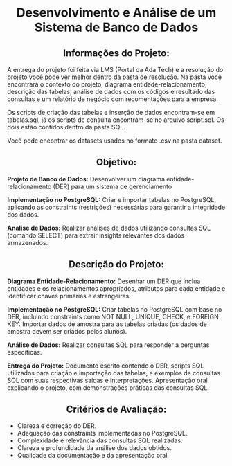 <h1 align="center">Desenvolvimento e Análise de um Sistema de Banco de Dados</h1>
<h2 align="center">Informações do Projeto:</h2>
<p>A entrega do projeto foi feita via LMS (Portal da Ada Tech) e a resolução do projeto você pode ver melhor dentro da pasta de resolução. Na pasta você encontrará o contexto do projeto, diagrama entidade-relacionamento, descrição das tabelas, análise de dados com os códigos e resultado das consultas e um relatório de negócio com recomentações para a empresa.</p>
<p>Os scripts de criação das tabelas e inserção de dados encontram-se em tabelas.sql, já os scripts de consulta encontram-se no arquivo script.sql. Os dois estão contidos dentro da pasta SQL.</p>
<p>Você pode encontrar os datasets usados no formato .csv na pasta dataset.</p>
<h2 align="center">Objetivo:</h2>
<p><b>Projeto de Banco de Dados:</b> Desenvolver um diagrama entidade-relacionamento (DER) para um sistema de gerenciamento</p>
<p><b>Implementação no PostgreSQL:</b> Criar e importar tabelas no PostgreSQL, aplicando as constraints (restrições) necessárias para garantir a integridade dos dados.</p>
<p><b>Analise de Dados:</b> Realizar análises de dados utilizando consultas SQL (comando SELECT) para extrair insights relevantes dos dados armazenados.</p>
<h2 align="center">Descrição do Projeto:</h2>
<p><b>Diagrama Entidade-Relacionamento:</b> Desenhar um DER que inclua entidades e os relacionamentos apropriados, atributos para cada entidade e identificar chaves primárias e estrangeiras.</p>
<p><b>Implementação no PostgreSQL:</b> Criar tabelas no PostgreSQL com base no DER, incluindo constraints como NOT NULL, UNIQUE, CHECK, e FOREIGN KEY. Importar dados de amostra para as tabelas criadas (os dados de amostra devem ser criados pelos alunos).</p>
<p><b>Análise de Dados:</b> Realizar consultas SQL para responder a perguntas específicas.</p>
<p><b>Entrega do Projeto:</b> Documento escrito contendo o DER, scripts SQL utilizados para criação e importação das tabelas, e exemplos de consultas SQL com suas respectivas saídas e interpretações. Apresentação oral explicando o projeto, com demonstrações práticas das consultas SQL.</p>
<h2 align="center">Critérios de Avaliação:</h2>
<ul>
  <li>Clareza e correção do DER.</li>
  <li>Adequação das constraints implementadas no PostgreSQL.</li>
  <li>Complexidade e relevância das consultas SQL realizadas.</li>
  <li>Clareza e profundidade da análise dos dados obtidos.</li>
  <li>Qualidade da documentação e da apresentação oral.</li>
</ul>

